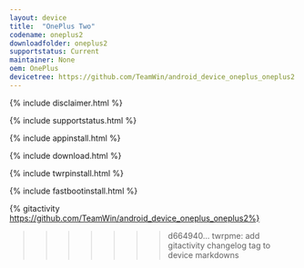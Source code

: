 ```yaml
---
layout: device
title:  "OnePlus Two"
codename: oneplus2
downloadfolder: oneplus2
supportstatus: Current
maintainer: None
oem: OnePlus
devicetree: https://github.com/TeamWin/android_device_oneplus_oneplus2
---
```


{% include disclaimer.html %}

{% include supportstatus.html %}

{% include appinstall.html %}

{% include download.html %}

{% include twrpinstall.html %}

{% include fastbootinstall.html %}

{% gitactivity  https://github.com/TeamWin/android_device_oneplus_oneplus2%}
>>>>>>> d664940... twrpme: add gitactivity changelog tag to device markdowns
